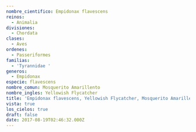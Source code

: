 ```yaml
---
nombre_cientifico: Empidonax flavescens
reinos:
  - Animalia
divisiones:
  - Chordata
clases:
  - Aves
ordenes:
  - Passeriformes
familias:
  - 'Tyrannidae '
generos:
  - Empidonax
especie: flavescens
nombre_comun: Mosquerito Amarillento
nombre_ingles: Yellowish Flycatcher
title: 'Empidonax flavescens, Yellowish Flycatcher, Mosquerito Amarillento'
vista: true
los_cielos: true
draft: false
date: 2017-08-19T02:46:32.000Z
---
```


